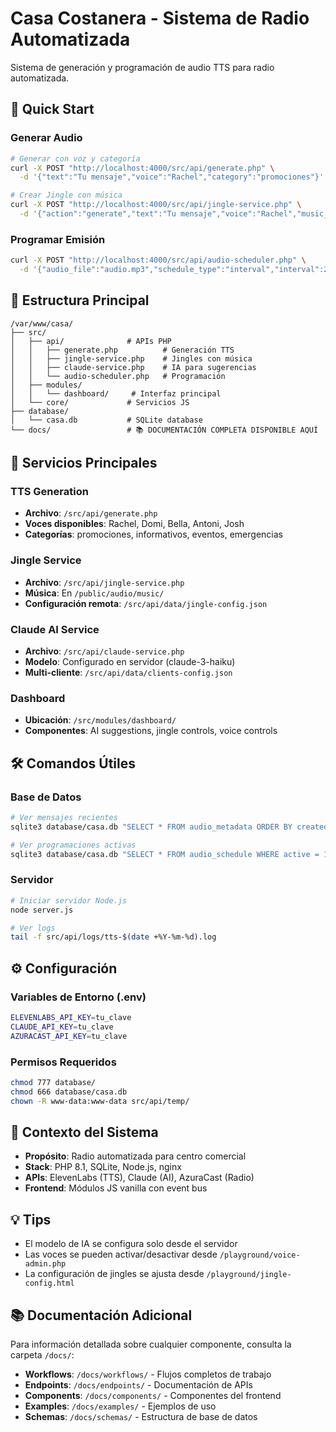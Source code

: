 # Casa Costanera - Sistema de Radio Automatizada

Sistema de generación y programación de audio TTS para radio automatizada.

## 🚀 Quick Start

### Generar Audio
```bash
# Generar con voz y categoría
curl -X POST "http://localhost:4000/src/api/generate.php" \
  -d '{"text":"Tu mensaje","voice":"Rachel","category":"promociones"}'

# Crear Jingle con música
curl -X POST "http://localhost:4000/src/api/jingle-service.php" \
  -d '{"action":"generate","text":"Tu mensaje","voice":"Rachel","music_file":"upbeat.mp3"}'
```

### Programar Emisión
```bash
curl -X POST "http://localhost:4000/src/api/audio-scheduler.php" \
  -d '{"audio_file":"audio.mp3","schedule_type":"interval","interval":240}'
```

## 📁 Estructura Principal

```
/var/www/casa/
├── src/
│   ├── api/              # APIs PHP
│   │   ├── generate.php          # Generación TTS
│   │   ├── jingle-service.php    # Jingles con música
│   │   ├── claude-service.php    # IA para sugerencias
│   │   └── audio-scheduler.php   # Programación
│   ├── modules/
│   │   └── dashboard/     # Interfaz principal
│   └── core/             # Servicios JS
├── database/
│   └── casa.db           # SQLite database
└── docs/                 # 📚 DOCUMENTACIÓN COMPLETA DISPONIBLE AQUÍ
```

## 🔧 Servicios Principales

### TTS Generation
- **Archivo**: `/src/api/generate.php`
- **Voces disponibles**: Rachel, Domi, Bella, Antoni, Josh
- **Categorías**: promociones, informativos, eventos, emergencias

### Jingle Service  
- **Archivo**: `/src/api/jingle-service.php`
- **Música**: En `/public/audio/music/`
- **Configuración remota**: `/src/api/data/jingle-config.json`

### Claude AI Service
- **Archivo**: `/src/api/claude-service.php`
- **Modelo**: Configurado en servidor (claude-3-haiku)
- **Multi-cliente**: `/src/api/data/clients-config.json`

### Dashboard
- **Ubicación**: `/src/modules/dashboard/`
- **Componentes**: AI suggestions, jingle controls, voice controls

## 🛠️ Comandos Útiles

### Base de Datos
```bash
# Ver mensajes recientes
sqlite3 database/casa.db "SELECT * FROM audio_metadata ORDER BY created_at DESC LIMIT 10;"

# Ver programaciones activas
sqlite3 database/casa.db "SELECT * FROM audio_schedule WHERE active = 1;"
```

### Servidor
```bash
# Iniciar servidor Node.js
node server.js

# Ver logs
tail -f src/api/logs/tts-$(date +%Y-%m-%d).log
```

## ⚙️ Configuración

### Variables de Entorno (.env)
```bash
ELEVENLABS_API_KEY=tu_clave
CLAUDE_API_KEY=tu_clave
AZURACAST_API_KEY=tu_clave
```

### Permisos Requeridos
```bash
chmod 777 database/
chmod 666 database/casa.db
chown -R www-data:www-data src/api/temp/
```

## 🎯 Contexto del Sistema

- **Propósito**: Radio automatizada para centro comercial
- **Stack**: PHP 8.1, SQLite, Node.js, nginx
- **APIs**: ElevenLabs (TTS), Claude (AI), AzuraCast (Radio)
- **Frontend**: Módulos JS vanilla con event bus

## 💡 Tips

- El modelo de IA se configura solo desde el servidor
- Las voces se pueden activar/desactivar desde `/playground/voice-admin.php`
- La configuración de jingles se ajusta desde `/playground/jingle-config.html`

## 📚 Documentación Adicional

Para información detallada sobre cualquier componente, consulta la carpeta `/docs/`:

- **Workflows**: `/docs/workflows/` - Flujos completos de trabajo
- **Endpoints**: `/docs/endpoints/` - Documentación de APIs
- **Components**: `/docs/components/` - Componentes del frontend
- **Examples**: `/docs/examples/` - Ejemplos de uso
- **Schemas**: `/docs/schemas/` - Estructura de base de datos



